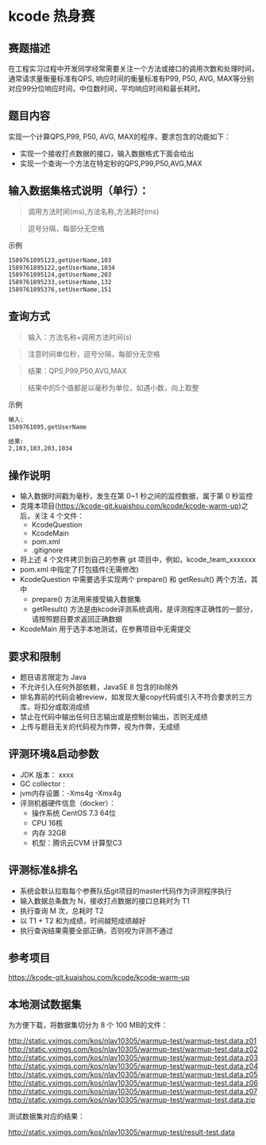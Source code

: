 # kcode 热身赛

## 赛题描述

在工程实习过程中开发同学经常需要关注一个方法或接口的调用次数和处理时间，通常请求量衡量标准有QPS, 响应时间的衡量标准有P99, P50, AVG, MAX等分别对应99分位响应时间，中位数时间，平均响应时间和最长耗时。

## 题目内容

实现一个计算QPS,P99, P50, AVG, MAX的程序，要求包含的功能如下：        
- 实现一个接收打点数据的接口，输入数据格式下面会给出
- 实现一个查询一个方法在特定秒的QPS,P99,P50,AVG,MAX

## 输入数据集格式说明（单行）：

>调用方法时间(ms),方法名称,方法耗时(ms)

>逗号分隔，每部分无空格

示例
```html
1589761895123,getUserName,103
1589761895122,getUserName,1034
1589761895124,getUserName,203
1589761895233,setUserName,132
1589761895376,setUserName,151
```

## 查询方式
>输入：方法名称+调用方法时间(s)

>注意时间单位秒，逗号分隔，每部分无空格

>结果：QPS,P99,P50,AVG,MAX

>结果中的5个值都是以毫秒为单位，如遇小数，向上取整
  

示例
```html
输入:
1589761895,getUserName 

结果:
2,103,103,203,1034
```

## 操作说明

- 输入数据时间戳为毫秒，发生在第 0~1 秒之间的监控数据，属于第 0 秒监控
- 克隆本项目(https://kcode-git.kuaishou.com/kcode/kcode-warm-up)之后，关注 4 个文件：
    - KcodeQuestion
    - KcodeMain
    - pom.xml
    - .gitignore
- 将上述 4 个文件拷贝到自己的参赛 git 项目中，例如，kcode_team_xxxxxxx
- pom.xml 中指定了打包插件(无需修改)
- KcodeQuestion 中需要选手实现两个 prepare() 和 getResult() 两个方法，其中
    - prepare() 方法用来接受输入数据集
    - getResult() 方法是由kcode评测系统调用，是评测程序正确性的一部分，请按照题目要求返回正确数据
- KcodeMain 用于选手本地测试，在参赛项目中无需提交

## 要求和限制
- 题目语言限定为 Java 
- 不允许引入任何外部依赖，JavaSE 8 包含的lib除外
- 排名靠前的代码会被review，如发现大量copy代码或引入不符合要求的三方库，将扣分或取消成绩
- 禁止在代码中输出任何日志输出或是控制台输出，否则无成绩
- 上传与题目无关的代码视为作弊，视为作弊，无成绩

## 评测环境&启动参数
- JDK 版本： xxxx
- GC collector : 
- jvm内存设置：-Xms4g -Xmx4g
- 评测机器硬件信息（docker）：
    - 操作系统 CentOS 7.3 64位
    - CPU	16核
    - 内存	32GB
    - 机型：腾讯云CVM 计算型C3
    
   
## 评测标准&排名
- 系统会默认拉取每个参赛队伍git项目的master代码作为评测程序执行
- 输入数据总条数为 N，接收打点数据的接口总耗时为 T1
- 执行查询 M 次，总耗时 T2
- 以 T1 + T2 和为成绩，时间越短成绩越好
- 执行查询结果需要全部正确，否则视为评测不通过

## 参考项目
https://kcode-git.kuaishou.com/kcode/kcode-warm-up

## 本地测试数据集

为方便下载，将数据集切分为 8 个 100 MB的文件：

http://static.yximgs.com/kos/nlav10305/warmup-test/warmup-test.data.z01
http://static.yximgs.com/kos/nlav10305/warmup-test/warmup-test.data.z02
http://static.yximgs.com/kos/nlav10305/warmup-test/warmup-test.data.z03
http://static.yximgs.com/kos/nlav10305/warmup-test/warmup-test.data.z04
http://static.yximgs.com/kos/nlav10305/warmup-test/warmup-test.data.z05
http://static.yximgs.com/kos/nlav10305/warmup-test/warmup-test.data.z06
http://static.yximgs.com/kos/nlav10305/warmup-test/warmup-test.data.z07
http://static.yximgs.com/kos/nlav10305/warmup-test/warmup-test.data.zip

测试数据集对应的结果：

http://static.yximgs.com/kos/nlav10305/warmup-test/result-test.data